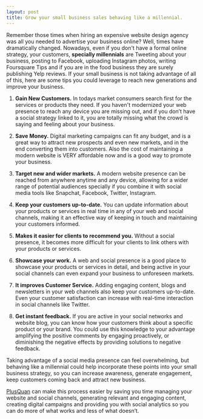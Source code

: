 ```yaml
---
layout: post
title: Grow your small business sales behaving like a millennial.
---
```


Remember those times when hiring an expensive website design agency was all you needed to advertise your business online? Well, times have dramatically changed. Nowadays, even if you don't have a formal online strategy, your customers, **specially millennials** are Tweeting about your business, posting to Facebook, uploading Instagram photos, writing Foursquare Tips and if you are in the food business they are surely publishing Yelp reviews. If your small business is not taking advantage of all of this, here are some tips you could leverage to reach new generations and improve your business.

1. **Gain New Customers.** In todays market consumers search first for the services or products they need. If you haven't modernized your web presence to reach any device you are missing out, and if you don’t have a social strategy linked to it, you are totally missing what the crowd is saying and feeling about your business.  

2. **Save Money.** Digital marketing campaigns can fit any budget, and is a great way to attract new prospects and even new markets, and in the end converting them into customers. Also the cost of maintaining a modern website is VERY affordable now and is a good way to promote your business.

3. **Target new and wider markets.** A modern website presence can be reached from anywhere anytime and any device, allowing for a wider range of potential audiences specially if you combine it with social media tools like Snapchat, Facebook, Twitter, Instagram.  

4. **Keep your customers up-to-date.** You can update information about your products or services in real time in any of your web and social channels, making it an effective way of keeping in touch and maintaining your customers informed.  

5. **Makes it easier for clients to recommend you.** Without a social presence, it becomes more difficult for your clients to link others with your products or services.

6. **Showcase your work.** A web and social presence is a good place to showcase your products or services in detail, and being active in your social channels can even expand your business to unforeseen markets.

7. **It improves Customer Service.** Adding engaging content, blogs and newsletters in your web channels also keep your customers up-to-date. Even your customer satisfaction can increase with real-time interaction in social channels like Twitter.

8. **Get instant feedback.** If you are active in your social networks and website blog, you can know how your customers think about a specific product or your brand. You could use this knowledge to your advantage amplifying the positive comments by engaging proactively, or diminishing the negative effects by providing solutions to negative feedback.  

Taking advantage of a social media presence can feel overwhelming, but behaving like a millennial could help incorporate these points into your small business strategy, so you can increase awareness, generate engagement, keep customers coming back and attract new business.

[PlusQuan](www.PlusQuan.com) can make this process easier by saving you time managing your website and social channels, generating relevant and engaging content, creating digital campaigns and providing you with social analytics so you can do more of what works and less of what doesn’t.

